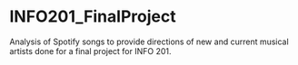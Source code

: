 # INFO201_FinalProject
Analysis of Spotify songs to provide directions of new and current musical artists done for a final project for INFO 201. 
